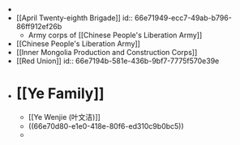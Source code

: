 -
- [[April Twenty-eighth Brigade]]
  id:: 66e71949-ecc7-49ab-b796-86ff912ef26b
	- Army corps of [[Chinese People's Liberation Army]]
- [[Chinese People's Liberation Army]]
- [[Inner Mongolia Production and Construction Corps]]
- [[Red Union]]
  id:: 66e7194b-581e-436b-9bf7-7775f570e39e
- # [[Ye Family]]
	- [[Ye Wenjie (叶文洁)]]
	- ((66e70d80-e1e0-418e-80f6-ed310c9b0bc5))
	-